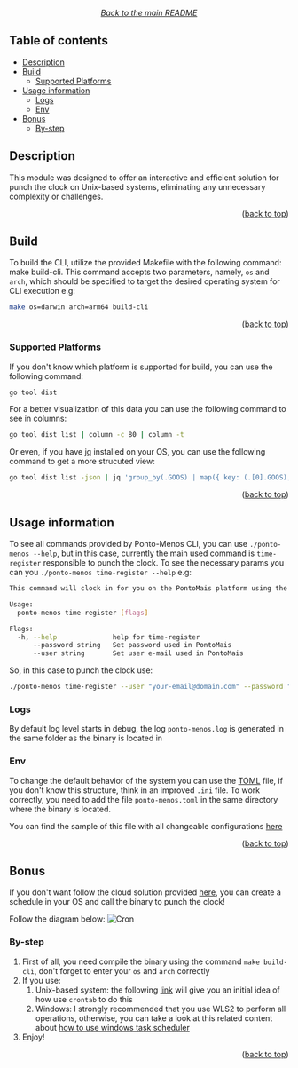 <span id="top"></span>

<div align="center">

*[Back to the main README](../../README.md#modules)*

</div>

## Table of contents
- [Description](#description)
- [Build](#build)
    - [Supported Platforms](#supported-platforms)
- [Usage information](#usage-information)
    - [Logs](#logs)
    - [Env](#env)
- [Bonus](#bonus)
    - [By-step](#by-step)

## Description
This module was designed to offer an interactive and efficient solution for punch the clock on Unix-based systems, eliminating any unnecessary complexity or challenges.
<p align="right">(<a href="#top">back to top</a>)</p>

## Build
To build the CLI, utilize the provided Makefile with the following command: make build-cli. This command accepts two parameters, namely, `os` and `arch`, which should be specified to target the desired operating system for CLI execution e.g:
```bash
make os=darwin arch=arm64 build-cli
```
<p align="right">(<a href="#top">back to top</a>)</p>

### Supported Platforms
If you don't know which platform is supported for build, you can use the following command:
```bash
go tool dist
```

For a better visualization of this data you can use the following command to see in columns:
```bash
go tool dist list | column -c 80 | column -t
```

Or even, if you have [jq](https://jqlang.github.io/jq/) installed on your OS, you can use the following command to get a more strucuted view:
```bash
go tool dist list -json | jq 'group_by(.GOOS) | map({ key: (.[0].GOOS), value: [.[] | .] }) | from_entries'
```
<p align="right">(<a href="#top">back to top</a>)</p>

## Usage information
To see all commands provided by Ponto-Menos CLI, you can use `./ponto-menos --help`, but in this case, currently the main used command is `time-register` responsible to punch the clock. To see the necessary params you can you `./ponto-menos time-register --help` e.g:
```bash
This command will clock in for you on the PontoMais platform using the current time

Usage:
  ponto-menos time-register [flags]

Flags:
  -h, --help              help for time-register
      --password string   Set password used in PontoMais
      --user string       Set user e-mail used in PontoMais
```

So, in this case to punch the clock use:
```bash
./ponto-menos time-register --user "your-email@domain.com" --password "yourpassword"
```

### Logs
By default log level starts in debug, the log `ponto-menos.log` is generated in the same folder as the binary is located in

### Env
To change the default behavior of the system you can use the [TOML](https://toml.io/en/) file, if you don't know this structure, think in an improved `.ini` file. To work correctly, you need to add the file `ponto-menos.toml` in the same directory where the binary is located.

You can find the sample of this file with all changeable configurations [here](ponto-menos.toml.sample)
<p align="right">(<a href="#top">back to top</a>)</p>

## Bonus
If you don't want follow the cloud solution provided [here](../punchclockschedule/README.md), you can create a schedule in your OS and call the binary to punch the clock!

Follow the diagram below:
![Cron](https://github.com/spring-projects/spring-boot/assets/36534847/302e65ea-05c7-4d67-a97c-f5def37f06b7)

### By-step
1. First of all, you need compile the binary using the command `make build-cli`, don't forget to enter your `os` and `arch` correctly
2. If you use:
    1. Unix-based system: the following [link]() will give you an initial idea of how use `crontab` to do this
    2. Windows: I strongly recommended that you use WLS2 to perform all operations, otherwise, you can take a look at this related content about [how to use windows task scheduler](https://learn.microsoft.com/en-us/windows/win32/taskschd/using-the-task-scheduler)
3. Enjoy!
<p align="right">(<a href="#top">back to top</a>)</p>